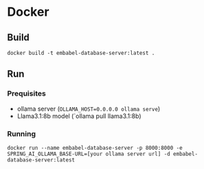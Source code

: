 # Docker

## Build
`docker build -t embabel-database-server:latest .`

## Run

### Prequisites
- ollama server (`OLLAMA_HOST=0.0.0.0 ollama serve`)
- Llama3.1:8b model (`ollama pull llama3.1:8b)


### Running
`docker run --name embabel-database-server -p 8000:8000 -e SPRING_AI_OLLAMA_BASE-URL=[your ollama server url] -d embabel-database-server:latest`

